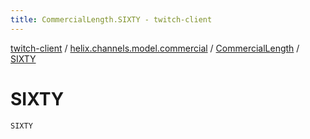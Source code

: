 ```yaml
---
title: CommercialLength.SIXTY - twitch-client
---
```


[twitch-client](../../index.html) / [helix.channels.model.commercial](../index.html) / [CommercialLength](index.html) / [SIXTY](./-s-i-x-t-y.html)

# SIXTY

`SIXTY`